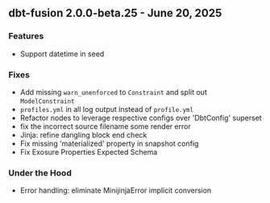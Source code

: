 ## dbt-fusion 2.0.0-beta.25 - June 20, 2025

### Features

- Support datetime in seed

### Fixes

- Add missing `warn_unenforced` to `Constraint` and split out `ModelConstraint`
- `profiles.yml` in all log output instead of `profile.yml`
- Refactor nodes to leverage respective configs over 'DbtConfig' superset
- fix the incorrect source filename some render error
- Jinja: refine dangling block end check
- Fix missing 'materialized' property in snapshot config
- Fix Exosure Properties Expected Schema

### Under the Hood

- Error handling: eliminate MinijinjaError implicit conversion
